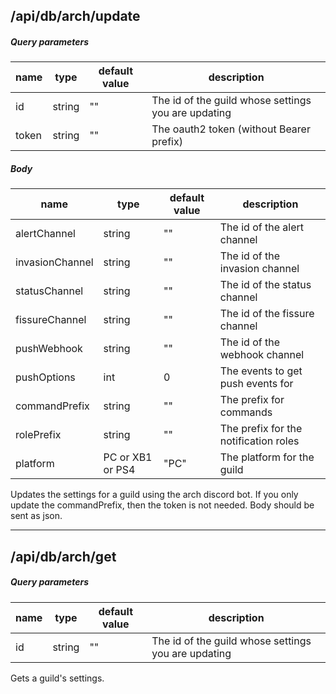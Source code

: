 ## /api/db/arch/update

##### Query parameters

| name  | type   | default value | description                                         |
| ----- | ------ | ------------- | --------------------------------------------------- |
| id    | string | ""            | The id of the guild whose settings you are updating |
| token | string | ""            | The oauth2 token (without Bearer prefix)            |

##### Body

| name            | type             | default value | description                           |
| --------------- | ---------------- | ------------- | ------------------------------------- |
| alertChannel    | string           | ""            | The id of the alert channel           |
| invasionChannel | string           | ""            | The id of the invasion channel        |
| statusChannel   | string           | ""            | The id of the status channel          |
| fissureChannel  | string           | ""            | The id of the fissure channel         |
| pushWebhook     | string           | ""            | The id of the webhook channel         |
| pushOptions     | int              | 0             | The events to get push events for     |
| commandPrefix   | string           | ""            | The prefix for commands               |
| rolePrefix      | string           | ""            | The prefix for the notification roles |
| platform        | PC or XB1 or PS4 | "PC"          | The platform for the guild            |

Updates the settings for a guild using the arch discord bot. If you only update the commandPrefix,
then the token is not needed. Body should be sent as json.

<hr />

## /api/db/arch/get

##### Query parameters

| name | type   | default value | description                                         |
| ---- | ------ | ------------- | --------------------------------------------------- |
| id   | string | ""            | The id of the guild whose settings you are updating |

Gets a guild's settings.
